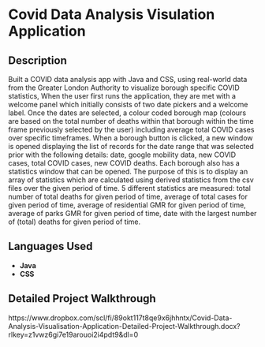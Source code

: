 <h1>Covid Data Analysis Visulation Application</h1>

<h2>Description</h2>
Built a COVID data analysis app with Java and CSS, using real-world data from the Greater London Authority to visualize borough specific COVID statistics, When the user first runs the application, they are met with a welcome panel which initially consists of two date pickers and a welcome label. Once the dates are selected, a colour coded borough map (colours are based on the total number of deaths within that borough within the time frame previously selected by the user) including average total COVID cases over specific timeframes. When a borough button is clicked, a new window is opened displaying the list of records for the date range that was selected prior with the following details: date, google mobility data, new COVID cases, total COVID cases, new COVID deaths. Each borough also has a statistics window that can be opened. The purpose of this is to display an array of statistics which are calculated using derived statistics from the csv files over the given period of time. 5 different statistics are measured: total number of total deaths for given period of time, average of total cases for given period of time, average of residential GMR for given period of time, average of parks GMR for given period of time, date with the largest number of (total) deaths for given period of time.
<br />


<h2>Languages Used</h2>

- <b>Java</b>
- <b>CSS</b>

<h2>Detailed Project Walkthrough</h2>
https://www.dropbox.com/scl/fi/89okt117t8qe9x6jhhntx/Covid-Data-Analysis-Visualisation-Application-Detailed-Project-Walkthrough.docx?rlkey=z1vwz6gi7e19arouoi2i4pdt9&dl=0

<!--
 ```diff
- text in red
+ text in green
! text in orange
# text in gray
@@ text in purple (and bold)@@
```
--!>
